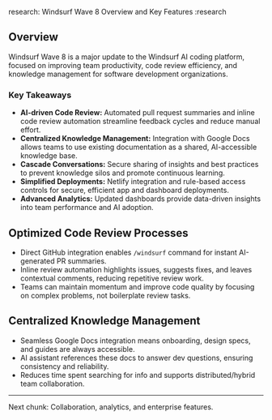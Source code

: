 research: Windsurf Wave 8 Overview and Key Features :research

## Overview
Windsurf Wave 8 is a major update to the Windsurf AI coding platform, focused on improving team productivity, code review efficiency, and knowledge management for software development organizations.

### Key Takeaways
- **AI-driven Code Review:** Automated pull request summaries and inline code review automation streamline feedback cycles and reduce manual effort.
- **Centralized Knowledge Management:** Integration with Google Docs allows teams to use existing documentation as a shared, AI-accessible knowledge base.
- **Cascade Conversations:** Secure sharing of insights and best practices to prevent knowledge silos and promote continuous learning.
- **Simplified Deployments:** Netlify integration and rule-based access controls for secure, efficient app and dashboard deployments.
- **Advanced Analytics:** Updated dashboards provide data-driven insights into team performance and AI adoption.

## Optimized Code Review Processes
- Direct GitHub integration enables `/windsurf` command for instant AI-generated PR summaries.
- Inline review automation highlights issues, suggests fixes, and leaves contextual comments, reducing repetitive review work.
- Teams can maintain momentum and improve code quality by focusing on complex problems, not boilerplate review tasks.

## Centralized Knowledge Management
- Seamless Google Docs integration means onboarding, design specs, and guides are always accessible.
- AI assistant references these docs to answer dev questions, ensuring consistency and reliability.
- Reduces time spent searching for info and supports distributed/hybrid team collaboration.

---

Next chunk: Collaboration, analytics, and enterprise features.
